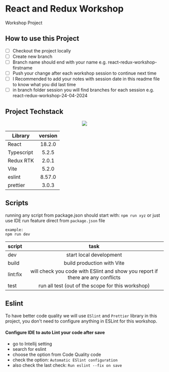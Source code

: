 # React and Redux Workshop

Workshop Project

## How to use this Project

-   [ ] Checkout the project locally
-   [ ] Create new branch
-   [ ] Branch name should end with your name e.g. react-redux-workshop-firstname
-   [ ] Push your change after each workshop session to continue next time
-   [ ] I Recommended to add your notes with session date in this readme file to know what you did last time
-   [ ] in branch folder session you will find branches for each session e.g. react-redux-workshop-24-04-2024

## Project Techstack

<p align="center">
  <a href="https://skillicons.dev">
    <img src="https://skillicons.dev/icons?i=react,redux,ts,vite,jest,html,styledcomponents" />
  </a>
</p>

| Library    | version |
| ---------- | :-----: |
| React      | 18.2.0  |
| Typescript |  5.2.5  |
| Redux RTK  |  2.0.1  |
| Vite       |  5.2.0  |
| eslint     | 8.57.0  |
| prettier   |  3.0.3  |

## Scripts

running any script from package.json should start with: `npm run xyz`
or just use IDE run feature direct from `package.json` file

```
example:
npm run dev
```

| script   |                                      task                                      |
| -------- | :----------------------------------------------------------------------------: |
| dev      |                            start local development                             |
| build    |                           build production with Vite                           |
| lint:fix | will check you code with ESlint and show you report if there are any conflicts |
| test     |               run all test (out of the scope for this workshop)                |

## Eslint

To have better code quality we will use `ESlint` and `Prettier` library in this project, you don't need to
configure anything in ESLint for this workshop.

#### Configure IDE to auto Lint your code after save

-   go to Intellij setting
-   search for eslint
-   choose the option from Code Quality code
-   check the option: `Automatic ESlint configuration`
-   also check the last check: `Run eslint --fix on save`

